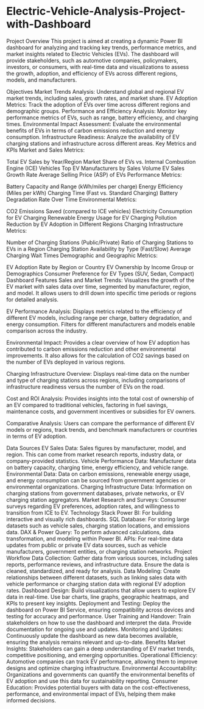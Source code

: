 # Electric-Vehicle-Analysis-Project-with-Dashboard
Project Overview
This project is aimed at creating a dynamic Power BI dashboard for analyzing and tracking key trends, performance metrics, and market insights related to Electric Vehicles (EVs). The dashboard will provide stakeholders, such as automotive companies, policymakers, investors, or consumers, with real-time data and visualizations to assess the growth, adoption, and efficiency of EVs across different regions, models, and manufacturers.

Objectives
Market Trends Analysis: Understand global and regional EV market trends, including sales, growth rates, and market share.
EV Adoption Metrics: Track the adoption of EVs over time across different regions and demographic groups.
Performance and Efficiency Analysis: Monitor key performance metrics of EVs, such as range, battery efficiency, and charging times.
Environmental Impact Assessment: Evaluate the environmental benefits of EVs in terms of carbon emissions reduction and energy consumption.
Infrastructure Readiness: Analyze the availability of EV charging stations and infrastructure across different areas.
Key Metrics and KPIs
Market and Sales Metrics:

Total EV Sales by Year/Region
Market Share of EVs vs. Internal Combustion Engine (ICE) Vehicles
Top EV Manufacturers by Sales Volume
EV Sales Growth Rate
Average Selling Price (ASP) of EVs
Performance Metrics:

Battery Capacity and Range (kWh/miles per charge)
Energy Efficiency (Miles per kWh)
Charging Time (Fast vs. Standard Charging)
Battery Degradation Rate Over Time
Environmental Metrics:

CO2 Emissions Saved (compared to ICE vehicles)
Electricity Consumption for EV Charging
Renewable Energy Usage for EV Charging
Pollution Reduction by EV Adoption in Different Regions
Charging Infrastructure Metrics:

Number of Charging Stations (Public/Private)
Ratio of Charging Stations to EVs in a Region
Charging Station Availability by Type (Fast/Slow)
Average Charging Wait Times
Demographic and Geographic Metrics:

EV Adoption Rate by Region or Country
EV Ownership by Income Group or Demographics
Consumer Preference for EV Types (SUV, Sedan, Compact)
Dashboard Features
Sales and Market Trends: Visualizes the growth of the EV market with sales data over time, segmented by manufacturer, region, and model. It allows users to drill down into specific time periods or regions for detailed analysis.

EV Performance Analysis: Displays metrics related to the efficiency of different EV models, including range per charge, battery degradation, and energy consumption. Filters for different manufacturers and models enable comparison across the industry.

Environmental Impact: Provides a clear overview of how EV adoption has contributed to carbon emissions reduction and other environmental improvements. It also allows for the calculation of CO2 savings based on the number of EVs deployed in various regions.

Charging Infrastructure Overview: Displays real-time data on the number and type of charging stations across regions, including comparisons of infrastructure readiness versus the number of EVs on the road.

Cost and ROI Analysis: Provides insights into the total cost of ownership of an EV compared to traditional vehicles, factoring in fuel savings, maintenance costs, and government incentives or subsidies for EV owners.

Comparative Analysis: Users can compare the performance of different EV models or regions, track trends, and benchmark manufacturers or countries in terms of EV adoption.

Data Sources
EV Sales Data: Sales figures by manufacturer, model, and region. This can come from market research reports, industry data, or company-provided statistics.
Vehicle Performance Data: Manufacturer data on battery capacity, charging time, energy efficiency, and vehicle range.
Environmental Data: Data on carbon emissions, renewable energy usage, and energy consumption can be sourced from government agencies or environmental organizations.
Charging Infrastructure Data: Information on charging stations from government databases, private networks, or EV charging station aggregators.
Market Research and Surveys: Consumer surveys regarding EV preferences, adoption rates, and willingness to transition from ICE to EV.
Technology Stack
Power BI: For building interactive and visually rich dashboards.
SQL Database: For storing large datasets such as vehicle sales, charging station locations, and emissions data.
DAX & Power Query: To perform advanced calculations, data transformation, and modeling within Power BI.
APIs: For real-time data updates from public or private EV data sources, such as vehicle manufacturers, government entities, or charging station networks.
Project Workflow
Data Collection: Gather data from various sources, including sales reports, performance reviews, and infrastructure data. Ensure the data is cleaned, standardized, and ready for analysis.
Data Modeling: Create relationships between different datasets, such as linking sales data with vehicle performance or charging station data with regional EV adoption rates.
Dashboard Design: Build visualizations that allow users to explore EV data in real-time. Use bar charts, line graphs, geographic heatmaps, and KPIs to present key insights.
Deployment and Testing: Deploy the dashboard on Power BI Service, ensuring compatibility across devices and testing for accuracy and performance.
User Training and Handover: Train stakeholders on how to use the dashboard and interpret the data. Provide documentation for ongoing use and updates.
Monitoring and Updates: Continuously update the dashboard as new data becomes available, ensuring the analysis remains relevant and up-to-date.
Benefits
Market Insights: Stakeholders can gain a deep understanding of EV market trends, competitive positioning, and emerging opportunities.
Operational Efficiency: Automotive companies can track EV performance, allowing them to improve designs and optimize charging infrastructure.
Environmental Accountability: Organizations and governments can quantify the environmental benefits of EV adoption and use this data for sustainability reporting.
Consumer Education: Provides potential buyers with data on the cost-effectiveness, performance, and environmental impact of EVs, helping them make informed decisions.
